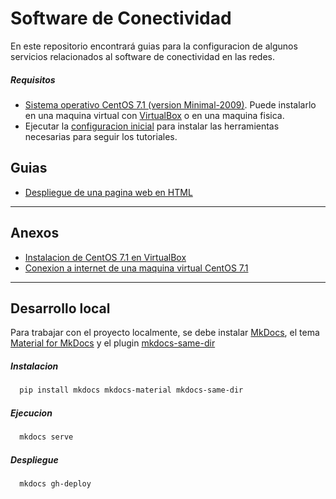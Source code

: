 # Software de Conectividad

En este repositorio encontrará guias para la configuracion de algunos servicios relacionados al software de conectividad en las redes.

##### Requisitos

- [Sistema operativo CentOS 7.1 (version Minimal-2009)](https://www.centos.org/download/). Puede instalarlo en una maquina virtual con [VirtualBox](https://www.virtualbox.org/wiki/Downloads) o en una maquina fisica.
- Ejecutar la [configuracion inicial](tutorials/setup/README.md) para instalar las herramientas necesarias para seguir los tutoriales.

## Guias

- [Despliegue de una pagina web en HTML](tutorials/web-page/README.md)
<!-- - [Configuracion de servidor de correos](tutorials/email-server/README.md) -->

---

## Anexos

- [Instalacion de CentOS 7.1 en VirtualBox](https://linuxdukes.com/how-to-install-centos-7-in-virtualbox/)
- [Conexion a internet de una maquina virtual CentOS 7.1](tutorials/internet-connection/README.md)

---

## Desarrollo local

Para trabajar con el proyecto localmente, se debe instalar [MkDocs](https://www.mkdocs.org/getting-started/), el tema [Material for MkDocs](https://squidfunk.github.io/mkdocs-material/) y el plugin [mkdocs-same-dir](https://github.com/oprypin/mkdocs-same-dir)

##### Instalacion

```bash
  pip install mkdocs mkdocs-material mkdocs-same-dir
```

##### Ejecucion

```bash
  mkdocs serve
```

##### Despliegue

```bash
  mkdocs gh-deploy
```
